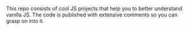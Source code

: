This repo consists of cool JS projects that help you to better understand vanilla JS. 
The code is published with extensive comments so you can grasp on into it. 
